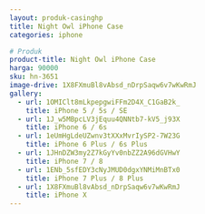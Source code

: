```yaml
---
layout: produk-casinghp
title: Night Owl iPhone Case
categories: iphone

# Produk
product-title: Night Owl iPhone Case
harga: 90000
sku: hn-3651
image-drive: 1X8FXmuBl8vAbsd_nDrpSaqw6v7wKwRmJ
gallery:
  - url: 1OMIClt8mLkpepgwiFFm2D4X_C1GaB2k_
    title: iPhone 5 / 5s / SE
  - url: 1J_w5MBpcLV3jEquu4QNNtb7-kV5_j93X
    title: iPhone 6 / 6s
  - url: 1eUmHgLdeUZwnv3tXXxMvrIySP2-7W23G
    title: iPhone 6 Plus / 6s Plus
  - url: 1JHnDZW3my2Z7kGyYv0nbZZ2A96dGVHwY
    title: iPhone 7 / 8
  - url: 1ENb_5sfEDY3cNyJMUD0dgxYNMiMnBTx0
    title: iPhone 7 Plus / 8 Plus
  - url: 1X8FXmuBl8vAbsd_nDrpSaqw6v7wKwRmJ
    title: iPhone X
---
```


